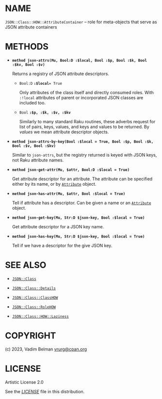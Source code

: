 # NAME

`JSON::Class::HOW::AttributeContainer` – role for meta-objects that serve as JSON attribute containers

# METHODS

  - **`method json-attrs(Mu, Bool:D :$local, Bool :$p, Bool :$k, Bool :$kv, Bool :$v)`**
    
    Returns a registry of JSON attribute descriptors.
    
      - `Bool:D` **`:$local`**`= True`
        
        Only attributes of the class itself and directly consumed roles. With `:!local` attributes of parent or incorporated JSON classes are included too.
    
      - `Bool` **`:$p, :$k, :$v, :$kv`**
        
        Similarly to many standard Raku routines, these adverbs request for list of pairs, keys, values, and keys and values to be returned. By *values* we mean attribute descriptor objects.

  - **`method json-attrs-by-key(Bool :$local = True, Bool :$p, Bool :$k, Bool :$v, Bool :$kv)`**
    
    Similar to `json-attrs`, but the registry returned is keyed with JSON keys, not Raku attribute names.

  - **`method json-get-attr(Mu, $attr, Bool:D :$local = True)`**
    
    Get attribute descriptor for an attribute. The attribute can be specified either by its name, or by [`Attribute`](https://docs.raku.org/type/Attribute) object.

  - **`method json-has-attr(Mu, $attr, Bool :$local = True)`**
    
    Tell if attribute has a descriptor. Can be given a name or an [`Attribute`](https://docs.raku.org/type/Attribute) object.

  - **`method json-get-key(Mu, Str:D $json-key, Bool :$local = True)`**
    
    Get attribute descriptor for a JSON key name.

  - **`method json-has-key(Mu, Str:D $json-key, Bool :$local = True)`**
    
    Tell if we have a descriptor for the give JSON key.

# SEE ALSO

  - [`JSON::Class`](../../Class.md)

  - [`JSON::Class::Details`](../Details.md)

  - [`JSON::Class::ClassHOW`](../ClassHOW.md)

  - [`JSON::Class::RoleHOW`](../RoleHOW.md)

  - [`JSON::Class::HOW::Laziness`](Laziness.md)

# COPYRIGHT

(c) 2023, Vadim Belman <vrurg@cpan.org>

# LICENSE

Artistic License 2.0

See the [*LICENSE*](../../../../../LICENSE) file in this distribution.
